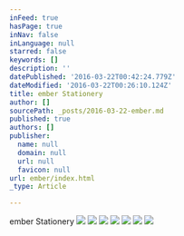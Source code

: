 ```yaml
---
inFeed: true
hasPage: true
inNav: false
inLanguage: null
starred: false
keywords: []
description: ''
datePublished: '2016-03-22T00:42:24.779Z'
dateModified: '2016-03-22T00:26:10.124Z'
title: ember Stationery
author: []
sourcePath: _posts/2016-03-22-ember.md
published: true
authors: []
publisher:
  name: null
  domain: null
  url: null
  favicon: null
url: ember/index.html
_type: Article

---
```

ember Stationery
![](https://the-grid-user-content.s3-us-west-2.amazonaws.com/c531fe84-99be-4044-b01d-b1a27da502f7.jpg)
![](https://the-grid-user-content.s3-us-west-2.amazonaws.com/7df58701-63cc-464e-89bf-dc204d3afff3.jpg)
![](https://the-grid-user-content.s3-us-west-2.amazonaws.com/bd9372c7-3e5d-4de9-b9df-3f2bcdf0c7a4.jpg)
![](https://the-grid-user-content.s3-us-west-2.amazonaws.com/bb10b901-e9ef-4a4d-a1ca-6e2521989e40.jpg)
![](https://the-grid-user-content.s3-us-west-2.amazonaws.com/99fdc76e-38b9-4902-9736-cab8fbf843c5.jpg)
![](https://the-grid-user-content.s3-us-west-2.amazonaws.com/3b28d3b2-8ab6-464a-b4a4-23d41535e0ad.jpg)
![](https://the-grid-user-content.s3-us-west-2.amazonaws.com/cbf66150-0c08-47de-953f-05e9450d9816.jpg)